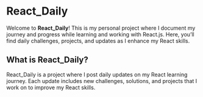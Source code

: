 # React_Daily

Welcome to **React_Daily**! This is my personal project where I document my journey and progress while learning and working with React.js. Here, you’ll find daily challenges, projects, and updates as I enhance my React skills.

## What is React_Daily?

React_Daily is a project where I post daily updates on my React learning journey. Each update includes new challenges, solutions, and projects that I work on to improve my React skills.

